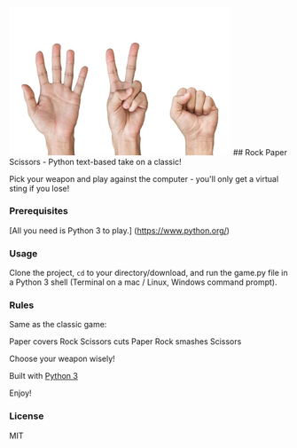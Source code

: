 <img src = "image/RPS.jpg" width = 400>
## Rock Paper Scissors - Python text-based take on a classic!

Pick your weapon and play against the computer - you'll only get a virtual sting if you lose!

### Prerequisites
[All you need is Python 3 to play.] (https://www.python.org/)

### Usage
Clone the project, <code>cd</code> to your directory/download, and run the game.py file in a Python 3 shell (Terminal on a mac / Linux, Windows command prompt).

### Rules
Same as the classic game:

Paper covers Rock  Scissors cuts Paper  Rock smashes Scissors

Choose your weapon wisely!

Built with [Python 3](https://www.python.org/)

Enjoy!

### License 
MIT